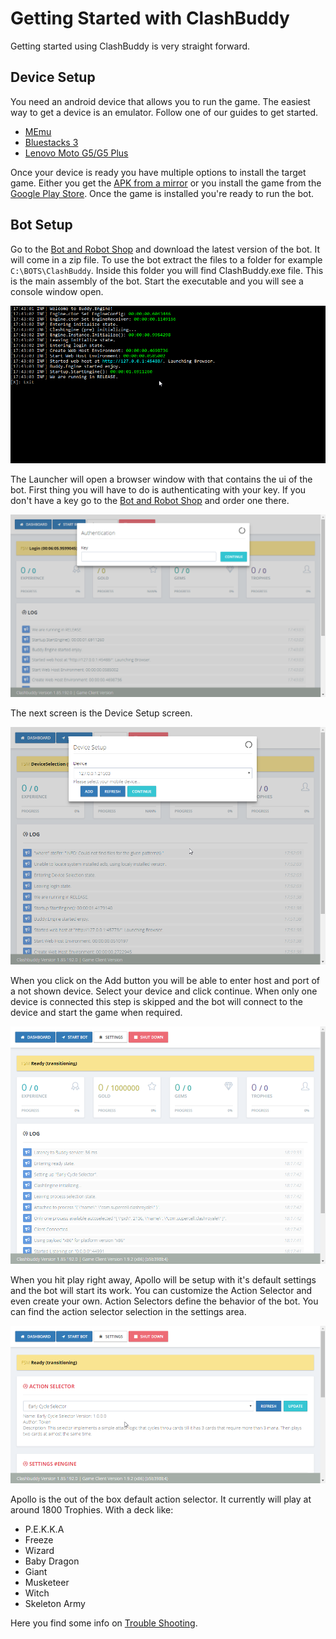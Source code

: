 # Getting Started with ClashBuddy

Getting started using ClashBuddy is very straight forward.

## Device Setup

You need an android device that allows you to run the game. The easiest way to get a device is an emulator. Follow one of our guides to get started.

* [MEmu](./devices/memu.md)
* [Bluestacks 3](./devices/bluestacks-3.md)
* [Lenovo Moto G5/G5 Plus](./devices/lenovo-moto-g5-plus.md)

Once your device is ready you have multiple options to install the target game. Either you get the [APK from a mirror](http://www.apkmirror.com/apk/supercell/clash-royale-supercell/) or you install the game from the [Google Play Store](https://play.google.com/store/apps/details?id=com.supercell.clashroyale). Once the game is installed you're ready to run the bot.

## Bot Setup

Go to the [Bot and Robot Shop](https://botandrobot.shop/) and download the latest version of the bot. It will come in a zip file. To use the bot extract the files to a folder for example ```C:\BOTS\ClashBuddy```. Inside this folder you will find ClashBuddy.exe file. This is the main assembly of the bot. Start the executable and you will see a console window open.

![alt text][launcher]

The Launcher will open a browser window with that contains the ui of the bot.
First thing you will have to do is authenticating with your key. If you don't have a key go to the [Bot and Robot Shop](https://botandrobot.shop/) and order one there.

![alt text][auth]

The next screen is the Device Setup screen.

![alt text][device-selection]

When you click on the Add button you will be able to enter host and port of a not shown device. Select your device and click continue.
When only one device is connected this step is skipped and the bot will connect to the device and start the game when required.

![alt text][ready]

When you hit play right away, Apollo will be setup with it's default settings and the bot will start its work. You can customize the Action Selector and even create your own. Action Selectors define the behavior of the bot. You can find the action selector selection in the settings area.

![alt text][action-selector]

Apollo is the out of the box default action selector. It currently will play at around 1800 Trophies. With a deck like:

* P.E.K.K.A
* Freeze
* Wizard
* Baby Dragon
* Giant
* Musketeer
* Witch
* Skeleton Army

Here you find some info on [Trouble Shooting](./trouble-shooting.md).

[launcher]: ../images/getting-started/buddy-launcher.png "Image of the Buddy.Launcher Console Window on Windows 10 with Console Logging enabled."
[auth]: ../images/getting-started/auth.png "Authentication window of ClashBuddy."
[device-selection]: ../images/getting-started/device-selection.png "Device selection with a MEmu instance selected."
[ready]: ../images/getting-started/ready.png "ClashBuddy ready for interaction."
[action-selector]: ../images/getting-started/action-selector.png "Setting up an action selector in ClashBuddy."
